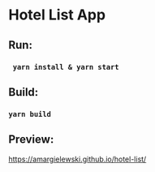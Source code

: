 # Hotel List App

## Run:

### ` yarn install & yarn start`

## Build:

### `yarn build`

## Preview:

https://amargielewski.github.io/hotel-list/
